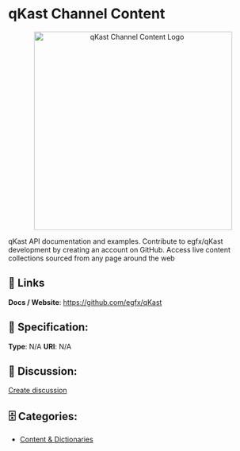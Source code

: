 # qKast Channel Content
<p align="center">
    <img width="400" src="https://raw.githubusercontent.com/apis-list/apis-list/main/apis/qkast-channel-content/logo_256x256.png" alt="qKast Channel Content Logo"/>
</p>

qKast API documentation and examples.  Contribute to egfx/qKast development by creating an account on GitHub. Access live content collections sourced from any page around the web

##  🔗 Links
**Docs / Website**: https://github.com/egfx/qKast

## 🧬 Specification:
**Type**: N/A
**URI**: N/A

## 💬 Discussion:
[Create discussion](https://github.com/apis-list/apis-list/discussions/new)

## 🗄️ Categories:
- [Content & Dictionaries](https://github.com/apis-list/apis-list#content-and-dictionaries)







